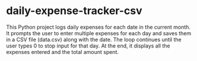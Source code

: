 # daily-expense-tracker-csv
This Python project logs daily expenses for each date in the current month. It prompts the user to enter multiple expenses for each day and saves them in a CSV file (data.csv) along with the date. The loop continues until the user types 0 to stop input for that day. At the end, it displays all the expenses entered and the total amount spent.
